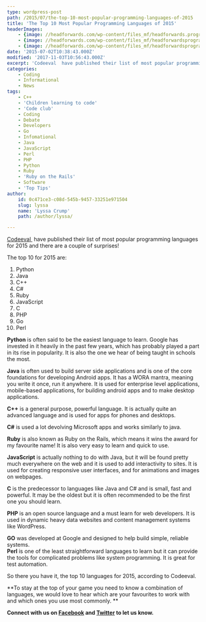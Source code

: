 ```yaml
---
type: wordpress-post
path: /2015/07/the-top-10-most-popular-programming-languages-of-2015
title: 'The Top 10 Most Popular Programming Languages of 2015'
headerImages:
    - {image: //headforwards.com/wp-content/files_mf/headforwards.programminglanguagessoftwaredevelopment41.jpg, text: 'Programming Languages '}
    - {image: //headforwards.com/wp-content/files_mf/headforwardsprogrammingcodingmacbook.jpg, text: ""}
    - {image: //headforwards.com/wp-content/files_mf/headforwardsprograming.jpg, text: ""}
date: '2015-07-02T10:38:43.000Z'
modified: '2017-11-03T10:56:43.000Z'
excerpt: 'Codeeval  have published their list of most popular programming languages for 2015 and there are a couple of surprises! The top 10 for 2015 are: Python Java C++ C# Ruby JavaScript C PHP Go Perl     Python is often said to be the easiest language to learn. Google has invested in it heavily in the …'
categories:
    - Coding
    - Informational
    - News
tags:
    - C++
    - 'Children learning to code'
    - 'Code club'
    - Coding
    - Debate
    - Developers
    - Go
    - Infomational
    - Java
    - JavaScript
    - Perl
    - PHP
    - Python
    - Ruby
    - 'Ruby on the Rails'
    - Software
    - 'Top Tips'
author:
    id: 0c471ce3-c08d-545b-9457-33251e971504
    slug: lyssa
    name: 'Lyssa Crump'
    path: /author/lyssa/

---
```

[Codeeval ](http://blog.codeeval.com/) have published their list of most popular programming languages for 2015 and there are a couple of surprises!

The top 10 for 2015 are:

1.  Python
2.  Java
3.  C++
4.  C#
5.  Ruby
6.  JavaScript
7.  C
8.  PHP
9.  Go
10.  Perl

**Python** is often said to be the easiest language to learn. Google has invested in it heavily in the past few years, which has probably played a part in its rise in popularity. It is also the one we hear of being taught in schools the most.

**Java** is often used to build server side applications and is one of the core foundations for developing Android apps. It has a WORA mantra, meaning you write it once, run it anywhere. It is used for enterprise level applications, mobile-based applications, for building android apps and to make desktop applications.

**C++** is a general purpose, powerful language. It is actually quite an advanced language and is used for apps for phones and desktops.

**C#** is used a lot devolving Microsoft apps and works similarly to java.

**Ruby** is also known as Ruby on the Rails, which means it wins the award for my favourite name! It is also very easy to learn and quick to use.

**JavaScript** is actually nothing to do with Java, but it will be found pretty much everywhere on the web and it is used to add interactivity to sites. It is used for creating responsive user interfaces, and for animations and images on webpages.

**C** is the predecessor to languages like Java and C# and is small, fast and powerful. It may be the oldest but it is often recommended to be the first one you should learn.

**PHP** is an open source language and a must learn for web developers. It is used in dynamic heavy data websites and content management systems like WordPress.

**GO** was developed at Google and designed to help build simple, reliable systems.  
**Perl** is one of the least straightforward languages to learn but it can provide the tools for complicated problems like system programming. It is great for test automation.

So there you have it, the top 10 languages for 2015, according to Codeeval.

**To stay at the top of your game you need to know a combination of languages, we would love to hear which are your favourites to work with and which ones you use most commonly. **

**Connect with us on [Facebook](https://www.facebook.com/headforwards) and [Twitter](https://twitter.com/headforwards) to let us know.**
